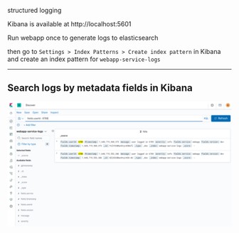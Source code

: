 structured logging

Kibana is available at http://localhost:5601

Run webapp once to generate logs to elasticsearch

then go to `Settings > Index Patterns > Create index pattern` in Kibana and create an index pattern for `webapp-service-logs`

---

## Search logs by metadata fields in Kibana

![kibana](./kibana.png)
